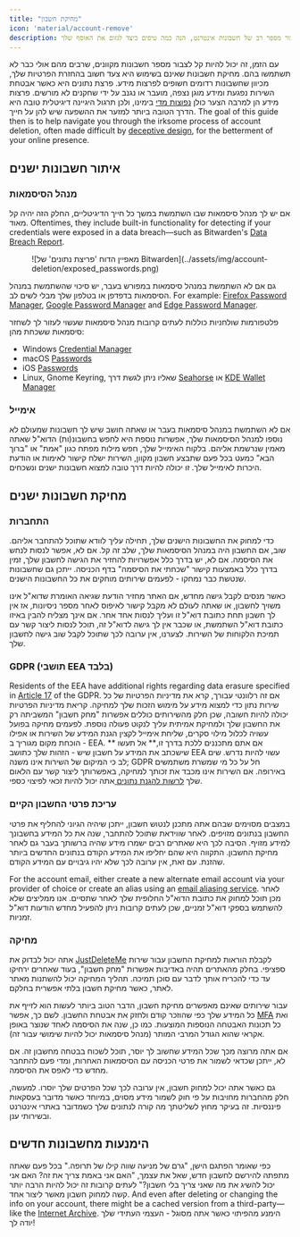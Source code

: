 ```yaml
---
title: "מחיקת חשבון"
icon: 'material/account-remove'
description: קל לצבור מספר רב של חשבונות אינטרנט, הנה כמה טיפים כיצד לגזום את האוסף שלך.
---
```


עם הזמן, זה יכול להיות קל לצבור מספר חשבונות מקוונים, שרבים מהם אולי כבר לא תשתמשו בהם. מחיקת חשבונות שאינם בשימוש היא צעד חשוב בהחזרת הפרטיות שלך, מכיוון שחשבונות רדומים חשופים לפרצות מידע. פרצת נתונים היא כאשר אבטחת השירות נפגעת ומידע מוגן נצפה, מועבר או נגנב על ידי שחקנים לא מורשים. פרצות מידע הן למרבה הצער כולן [נפוצות מדי](https://haveibeenpwned.com/PwnedWebsites) בימינו, ולכן תרגול היגיינה דיגיטלית טובה היא הדרך הטובה ביותר למזער את ההשפעה שיש להן על חייך. The goal of this guide then is to help navigate you through the irksome process of account deletion, often made difficult by [deceptive design](https://deceptive.design), for the betterment of your online presence.

## איתור חשבונות ישנים

### מנהל הסיסמאות

אם יש לך מנהל סיסמאות שבו השתמשת במשך כל חייך הדיגיטליים, החלק הזה יהיה קל מאוד. Oftentimes, they include built-in functionality for detecting if your credentials were exposed in a data breach—such as Bitwarden's [Data Breach Report](https://bitwarden.com/blog/have-you-been-pwned).

<figure markdown>
  ![מאפיין הדוח 'פריצת נתונים' של Bitwarden](../assets/img/account-deletion/exposed_passwords.png)
</figure>

גם אם לא השתמשת במנהל סיסמאות במפורש בעבר, יש סיכוי שהשתמשת במנהל הסיסמאות בדפדפן או בטלפון שלך מבלי לשים לב. For example: [Firefox Password Manager](https://support.mozilla.org/kb/password-manager-remember-delete-edit-logins), [Google Password Manager](https://passwords.google.com/intro) and [Edge Password Manager](https://support.microsoft.com/microsoft-edge/save-or-forget-passwords-in-microsoft-edge-b4beecb0-f2a8-1ca0-f26f-9ec247a3f336).

פלטפורמות שולחניות כוללות לעתים קרובות מנהל סיסמאות שעשוי לעזור לך לשחזר סיסמאות ששכחת מהן:

- Windows [Credential Manager](https://support.microsoft.com/windows/accessing-credential-manager-1b5c916a-6a16-889f-8581-fc16e8165ac0)
- macOS [Passwords](https://support.apple.com/HT211145)
- iOS [Passwords](https://support.apple.com/HT211146)
- Linux, Gnome Keyring, שאליו ניתן לגשת דרך [Seahorse](https://wiki.gnome.org/Apps/Seahorse) או [KDE Wallet Manager](https://userbase.kde.org/KDE_Wallet_Manager)

### אימייל

אם לא השתמשת במנהל סיסמאות בעבר או שאתה חושב שיש לך חשבונות שמעולם לא נוספו למנהל הסיסמאות שלך, אפשרות נוספת היא לחפש בחשבונ(ות) הדוא"ל שאתה מאמין שנרשמת אליהם. בלקוח האימייל שלך, חפש מילות מפתח כגון "אמת" או "ברוך הבא" כמעט בכל פעם שתבצע חשבון מקוון, השירות ישלח קישור לאימות או הודעת היכרות לאימייל שלך. זו יכולה להיות דרך טובה למצוא חשבונות ישנים ונשכחים.

## מחיקת חשבונות ישנים

### התחברות

כדי למחוק את החשבונות הישנים שלך, תחילה עליך לוודא שתוכל להתחבר אליהם. שוב, אם החשבון היה במנהל הסיסמאות שלך, שלב זה קל. אם לא, אפשר לנסות לנחש את הסיסמה. אם לא, יש בדרך כלל אפשרויות להחזיר את הגישה לחשבון שלך, זמין בדרך כלל באמצעות קישור "שכחתי את הסיסמה" בדף הכניסה. ייתכן גם שחשבונות שנטשת כבר נמחקו - לפעמים שירותים מוחקים את כל החשבונות הישנים.

כאשר מנסים לקבל גישה מחדש, אם האתר מחזיר הודעת שגיאה האומרת שדוא"ל אינו משויך לחשבון, או שאתה לעולם לא מקבל קישור לאיפוס לאחר מספר ניסיונות, אז אין לך חשבון תחת כתובת דוא"ל זו ועליך לנסות אחד אחר. אם אינך מצליח להבין באיזו כתובת דוא"ל השתמשת, או שכבר אין לך גישה לדוא"ל זה, תוכל לנסות ליצור קשר עם תמיכת הלקוחות של השירות. לצערנו, אין ערובה לכך שתוכל לקבל שוב גישה לחשבון שלך.

### GDPR (תושבי EEA בלבד)

Residents of the EEA have additional rights regarding data erasure specified in [Article 17](https://gdpr-info.eu/art-17-gdpr) of the GDPR. אם זה רלוונטי עבורך, קרא את מדיניות הפרטיות של כל שירות נתון כדי למצוא מידע על מימוש הזכות שלך למחיקה. קריאת מדיניות הפרטיות יכולה להיות חשובה, שכן חלק מהשירותים כוללים אפשרות "מחק חשבון" המשביתה רק את החשבון שלך ולמחיקת אמיתית עליך לנקוט פעולה נוספת. לפעמים מחיקה בפועל עשויה לכלול מילוי סקרים, שליחת אימייל לקצין הגנת המידע של השירות או אפילו הוכחת מקום מגוריך ב - EEA. אם אתם מתכננים ללכת בדרך זו,** אל תעשו ** שישכתב את המידע על חשבון שיש - הזהות שלך כתושב EEA עשוי להיות נדרש. שים לב כי המיקום של השירות אינו משנה; GDPR חל על כל מי שמשרת משתמשים באירופה. אם השירות אינו מכבד את זכותך למחיקה, באפשרותך ליצור קשר עם הלאום שלך [לרשות להגנת נתונים ](https://ec.europa.eu/info/law/law-topic/data-protection/reform/rights-citizens/redress/what-should-i-do-if-i-think-my-personal-data-protection-rights-havent-been-respected_en) אתה יכול להיות זכאי לפיצוי כספי.

### עריכת פרטי החשבון הקיים

במצבים מסוימים שבהם אתה מתכנן לנטוש חשבון, ייתכן שיהיה הגיוני להחליף את פרטי החשבון בנתונים מזויפים. לאחר שווידאת שתוכל להתחבר, שנה את כל המידע בחשבונך למידע מזויף. הסיבה לכך היא שאתרים רבים ישמרו מידע שהיה ברשותך בעבר גם לאחר מחיקת החשבון. התקווה היא שהם יחליפו את המידע הקודם בנתונים החדשים ביותר שהזנת. עם זאת, אין ערובה לכך שלא יהיו גיבויים עם המידע הקודם.

For the account email, either create a new alternate email account via your provider of choice or create an alias using an [email aliasing service](../email-aliasing.md). לאחר מכן תוכל למחוק את כתובת הדוא"ל החלופית שלך לאחר שתסיים. אנו ממליצים שלא להשתמש בספקי דוא"ל זמניים, שכן לעתים קרובות ניתן להפעיל מחדש הודעות דוא"ל זמניות.

### מחיקה

אתה יכול לבדוק את [JustDeleteMe](https://justdeleteme.xyz) לקבלת הוראות למחיקת החשבון עבור שירות ספציפי. בחלק מהאתרים תהיה באדיבות אפשרות "מחק חשבון", בעוד שאחרים ירחיקו עד כדי להכריח אותך לדבר עם סוכן תמיכה. תהליך המחיקה יכול להשתנות מאתר לאתר, כאשר מחיקת חשבון בלתי אפשרית בחלקם.

עבור שירותים שאינם מאפשרים מחיקת חשבון, הדבר הטוב ביותר לעשות הוא לזייף את כל המידע שלך כפי שהוזכר קודם ולחזק את אבטחת החשבון. לשם כך, אפשר [MFA](multi-factor-authentication.md) ואת כל תכונות האבטחה הנוספות המוצעות. כמו כן, שנה את הסיסמה לאחד שנוצר באופן אקראי שהוא הגודל המרבי המותר (מנהל סיסמאות [](../passwords.md) יכול להיות שימושי עבור זה).

אם אתה מרוצה מכך שכל המידע שחשוב לך יוסר, תוכל לשכוח בבטחה מחשבון זה. אם לא, ייתכן שכדאי לשמור את פרטי הכניסה עם הסיסמאות האחרות, ומדי פעם להתחבר מחדש כדי לאפס את הסיסמה.

גם כאשר אתה יכול למחוק חשבון, אין ערובה לכך שכל הפרטים שלך יוסרו. למעשה, חלק מהחברות מחויבות על פי חוק לשמור מידע מסוים, במיוחד כאשר מדובר בעסקאות פיננסיות. זה בעיקר מחוץ לשליטתך מה קורה לנתונים שלך כשמדובר באתרי אינטרנט ובשירותי ענן.

## הימנעות מחשבונות חדשים

כפי שאומר הפתגם הישן, "גרם של מניעה שווה קילו של תרופה." בכל פעם שאתה מתפתה להירשם לחשבון חדש, שאל את עצמך, "האם אני באמת צריך את זה? האם אני יכול להשיג את מה שאני צריך בלי חשבון?" לעתים קרובות זה יכול להיות הרבה יותר קשה למחוק חשבון מאשר ליצור אחד. And even after deleting or changing the info on your account, there might be a cached version from a third-party—like the [Internet Archive](https://archive.org). הימנע מהפיתוי כאשר אתה מסוגל - העצמי העתידי שלך יודה לך!
